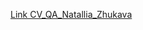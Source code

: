 [Link CV_QA_Natallia_Zhukava](https://drive.google.com/file/d/1TIMT8GPCbhGB-1Rxfy-834iGC0_qOiMb/view?usp=drive_link)
